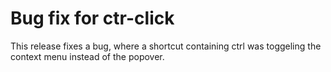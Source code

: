 <h1>Bug fix for ctr-click</h1>

This release fixes a bug, where a shortcut containing ctrl was toggeling the context menu instead of the popover.
